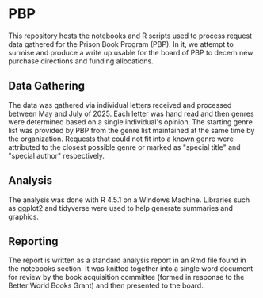 # PBP

This repository hosts the notebooks and R scripts used to process request data gathered for the Prison Book Program (PBP). In it, we attempt to surmise and produce a write up usable for the board of PBP to decern new purchase directions and funding allocations.

## Data Gathering

The data was gathered via individual letters received and processed between May and July of 2025. Each letter was hand read and then genres were determined based on a single individual's opinion. The starting genre list was provided by PBP from the genre list maintained at the same time by the organization. Requests that could not fit into a known genre were attributed to the closest possible genre or marked as "special title" and "special author" respectively.

## Analysis

The analysis was done with R 4.5.1 on a Windows Machine. Libraries such as ggplot2 and tidyverse were used to help generate summaries and graphics.

## Reporting

The report is written as a standard analysis report in an Rmd file found in the notebooks section. It was knitted together into a single word document for review by the book acquisition committee (formed in response to the Better World Books Grant) and then presented to the board.